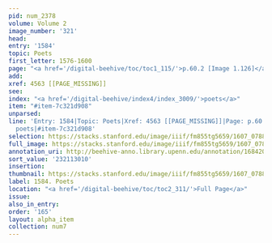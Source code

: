 ```yaml
---
pid: num_2378
volume: Volume 2
image_number: '321'
head:
entry: '1584'
topic: Poets
first_letter: 1576-1600
page: "<a href='/digital-beehive/toc/toc1_115/'>p.60.2 [Image 1.126]</a>"
add:
xref: 4563 [[PAGE_MISSING]]
see:
index: "<a href='/digital-beehive/index4/index_3009/'>poets</a>"
item: "#item-7c321d908"
unparsed:
line: 'Entry: 1584|Topic: Poets|Xref: 4563 [[PAGE_MISSING]]|Page: p.60.2 [Image 1.126]|Index:
  poets|#item-7c321d908'
selection: https://stacks.stanford.edu/image/iiif/fm855tg5659/1607_0788/463,3010,2792,994/full/0/default.jpg
full_image: https://stacks.stanford.edu/image/iiif/fm855tg5659/1607_0788/full/full/0/default.jpg
annotation_uri: http://beehive-anno.library.upenn.edu/annotation/1684208756575
sort_value: '232113010'
insertion:
thumbnail: https://stacks.stanford.edu/image/iiif/fm855tg5659/1607_0788/463,3010,600,180/250,/0/default.jpg
label: 1584. Poets
location: "<a href='/digital-beehive/toc/toc2_311/'>Full Page</a>"
issue:
also_in_entry:
order: '165'
layout: alpha_item
collection: num7
---
```

